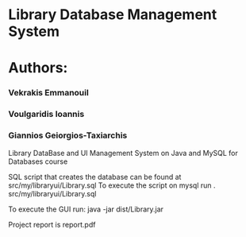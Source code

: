 # Library Database Management System

# Authors:	
###   Vekrakis Emmanouil
###		Voulgaridis Ioannis
###		Giannios Geiorgios-Taxiarchis

Library DataBase and UI Management System on Java and MySQL for Databases course

SQL script that creates the database can be found at src/my/libraryui/Library.sql
To execute the script on mysql run \. src/my/libraryui/Library.sql

To execute the GUI run: java -jar dist/Library.jar

Project report is report.pdf
